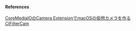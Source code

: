 #### References

[CoreMediaIOのCamera ExtensionでmacOSの仮想カメラを作る](https://qiita.com/fuziki/items/405c681a0cae702ad092)  
[CIFilterCam](https://github.com/noppefoxwolf/CIFilterCam)
